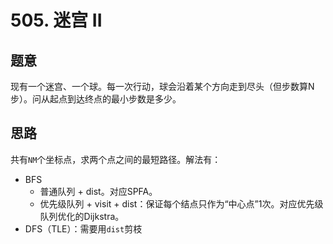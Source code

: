 # 505. 迷宫 II

## 题意

现有一个迷宫、一个球。每一次行动，球会沿着某个方向走到尽头（但步数算N步）。问从起点到达终点的最小步数是多少。

## 思路

共有`NM`个坐标点，求两个点之间的最短路径。解法有：

- BFS
  - 普通队列 + dist。对应SPFA。
  - 优先级队列 + visit + dist：保证每个结点只作为“中心点”1次。对应优先级队列优化的Dijkstra。
- DFS（TLE）：需要用`dist`剪枝
